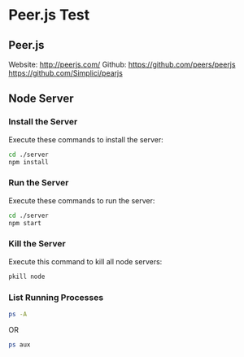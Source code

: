 # Peer.js Test

## Peer.js
Website: http://peerjs.com/
Github: https://github.com/peers/peerjs
        https://github.com/Simplici/pearjs

## Node Server

### Install the Server
Execute these commands to install the server:
```bash
cd ./server
npm install
```

### Run the Server
Execute these commands to run the server:
```bash
cd ./server
npm start
```

### Kill the Server
Execute this command to kill all node servers:
```bash
pkill node
```

### List Running Processes
```bash
ps -A
```
OR
```bash
ps aux
```
